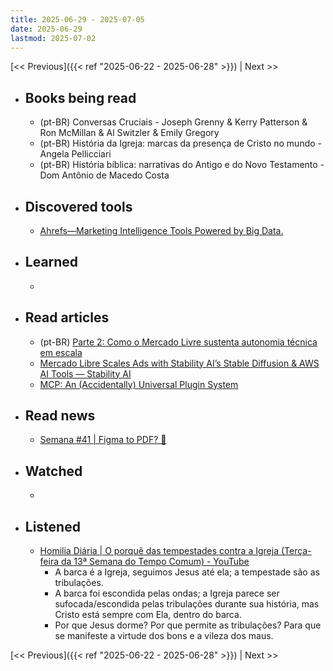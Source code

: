 ```yaml
---
title: 2025-06-29 - 2025-07-05
date: 2025-06-29
lastmod: 2025-07-02
---
```


[<< Previous]({{< ref "2025-06-22 - 2025-06-28" >}}) | Next >>

- ## Books being read
  - (pt-BR) Conversas Cruciais - Joseph Grenny & Kerry Patterson & Ron McMillan
    & Al Switzler & Emily Gregory
  - (pt-BR) História da Igreja: marcas da presença de Cristo no mundo - Angela
    Pellicciari
  - (pt-BR) História bíblica: narrativas do Antigo e do Novo Testamento - Dom
    Antônio de Macedo Costa

- ## Discovered tools
  - [Ahrefs—Marketing Intelligence Tools Powered by Big Data.](https://ahrefs.com)

- ## Learned
  -

- ## Read articles
  - (pt-BR) [Parte 2: Como o Mercado Livre sustenta autonomia técnica em escala](https://www.productgurus.com.br/p/parte-2-produto-sem-pm-como-o-meli)
  - [Mercado Libre Scales Ads with Stability AI’s Stable Diffusion &amp; AWS AI Tools &mdash; Stability AI](https://stability.ai/customer-stories/mercado-libre-achieves-growth-through-stable-diffusion-ai)
  - [MCP: An (Accidentally) Universal Plugin System](https://worksonmymachine.substack.com/p/mcp-an-accidentally-universal-plugin)

- ## Read news
  - [Semana #41 | Figma to PDF? 👀](https://mabreu.substack.com/p/semana-41-figma-to-pdf)

- ## Watched
  -

- ## Listened
  - [Homilia Diária | O porquê das tempestades contra a Igreja (Terça-feira da 13ª Semana do Tempo Comum) - YouTube](https://www.youtube.com/watch?v=GT5dVa2UvBM)
    - A barca é a Igreja, seguimos Jesus até ela; a tempestade são as
      tribulações.
    - A barca foi escondida pelas ondas; a Igreja parece ser sufocada/escondida
      pelas tribulações durante sua história, mas Cristo está sempre com
      Ela, dentro do barca.
    - Por que Jesus dorme? Por que permite as tribulações? Para que se
      manifeste a virtude dos bons e a vileza dos maus.

[<< Previous]({{< ref "2025-06-22 - 2025-06-28" >}}) | Next >>
